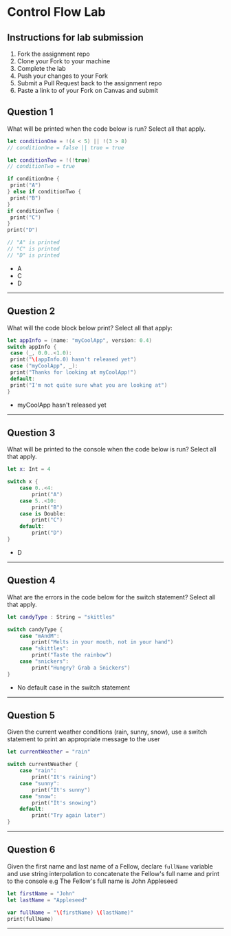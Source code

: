 # Control Flow Lab

## Instructions for lab submission

1. Fork the assignment repo
1. Clone your Fork to your machine
1. Complete the lab
1. Push your changes to your Fork
1. Submit a Pull Request back to the assignment repo
1. Paste a link to of your Fork on Canvas and submit

## Question 1

What will be printed when the code below is run?  Select all that apply.

```swift
let conditionOne = !(4 < 5) || !(3 > 8)
// conditionOne = false || true = true

let conditionTwo = !(!true)
// conditionTwo = true

if conditionOne {
 print("A")
} else if conditionTwo {
 print("B")
}
if conditionTwo {
 print("C")
}
print("D")

// "A" is printed
// "C" is printed
// "D" is printed
```

- A
- C
- D

***
## Question 2

What will the code block below print?  Select all that apply:

```swift
let appInfo = (name: "myCoolApp", version: 0.4)
switch appInfo {
 case (_, 0.0..<1.0):
 print("\(appInfo.0) hasn't released yet")
 case ("myCoolApp", _):
 print("Thanks for looking at myCoolApp!")
 default:
 print("I'm not quite sure what you are looking at")
}
```

- myCoolApp hasn't released yet

***
## Question 3

What will be printed to the console when the code below is run?  Select all that apply.

```swift
let x: Int = 4

switch x {
    case 0..<4:
        print("A")
    case 5..<10:
        print("B")
    case is Double:
        print("C")
    default:
        print("D")
}
```
- D

***
## Question 4

What are the errors in the code below for the switch statement? Select all that apply.

```swift
let candyType : String = "skittles"

switch candyType {
    case "mAndM":
        print("Melts in your mouth, not in your hand")
    case "skittles":
        print("Taste the rainbow")
    case "snickers":
        print("Hungry? Grab a Snickers")
}
```
- No default case in the switch statement

***
## Question 5

Given the current weather conditions (rain, sunny, snow), use a switch statement to print an appropriate message to the user

```swift
let currentWeather = "rain"

switch currentWeather {
    case "rain":
        print("It's raining")
    case "sunny":
        print("It's sunny")
    case "snow":
        print("It's snowing")
    default:
        print("Try again later")
}
```

***
## Question 6

Given the first name and last name of a Fellow, declare `fullName` variable and use string interpolation to concatenate the Fellow's full name and print to the console e.g The Fellow's full name is John Appleseed

```swift
let firstName = "John"
let lastName = "Appleseed"

var fullName = "\(firstName) \(lastName)"
print(fullName)
```

***
